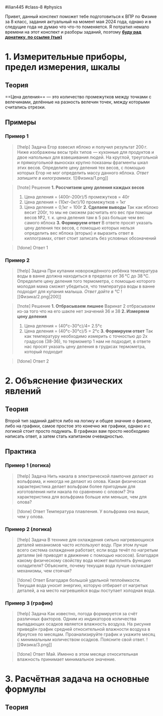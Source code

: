 #ilian445 #class-8 #physics 

Привет, данный конспект поможет тебе подготовиться к ВПР по Физике за 8 класс, задания актуальный на момент мая 2024 года, однако и в следущие года не думаю что что-то поменяется. Я потратил немало времени на этот конспект и разборы заданий, поэтому **[буду рад донатику, по ссылке (тык)](https://ilian445.tb.ru/donate)**
# 1. Измерительные приборы, предел измерения, шкалы

## Теория
==Цена деления== — это количество промежутков между точками с велечинами, делённые на разность велечин точек, между которыми считались отрезки.
## Примеры
### Пример 1
>[!help] Задача
>Егор взвесил яблоко и получил результат 200 г. Ниже изображены весы трёх типов  — кухонные для продуктов и двое напольных для взвешивания людей. На круглой, треугольной и прямоугольной выносках крупно показаны фрагменты шкал этих весов. Определите цену деления тех весов, с помощью которых Егор не мог определить массу данного яблока. _Ответ запишите в килограммах._
![[Физика/1.png]]

>[!note] Решение
> **1. Россчитаем цену деления каждых весов**
> 	1. Цена деления = (400г-200г)/5 промежутков = 40г
> 	2. Цена деления = (10кг-0кг)/10 промежутков = 1кг
> 	3. Цена деления = 0,1кг = 100г
> **2. Сделаем выводы**
> 	Так как яблоко весит 200г, то мы не сможем расчитать его вес при помощи весов №2, т. к. цена деления там в 5 раз больше чем вес самого яблока
> **3. Формируем ответ**
> 	В ответе просят указать цену деления тех весов, с помощью которых нельзя определить вес яблока (вторых) и выразить ответ в киллограмах, ответ стоит записать без условных обозначений

>[!done] Ответ
>1
### Пример 2
>[!help] Задача
>При купании новорождённого ребёнка температура воды в ванне должна находиться в пределах от 36 °C до 38 °C. Определите цену деления того термометра, с помощью которого молодая мама сможет убедиться, что температура воды в ванне подходит для купания малыша. _Ответ дайте в °С_
>![[Физика/2.png|200]]

>[!note] Решение
>**1. Отбрасываем лишнее**
>	Варинат 2 отбрасываем из-за того что на его шакле нет значений 36 и 38
>**2. Измеряем цену деления**
>	1. Цена деления = (40°c-30°c)/4= 2.5°с
>	3. Цена деления = (40°с-30°с)/5 = 2°с
>**3. Формируем ответ**
>	Так как температуру необходимо измерить с точностью до 2х градусов (38-36), то термометр 1 нам не подходит, в ответе нас просят указать цену деления в грудксах термометра, который подходит

>[!done] Ответ
>2
# 2. Объяснение физических явлений
## Теория
Второй тип заданий даётся либо на логику и общее значние о физике, либо на графики, самое простое это конечно же графики, однако и с логикой стоит просто подумать.
В графиках вам просто необходимо написать ответ, а затем стать капитаном очевидностью.
## Практика
### Пример 1 (логика)
>[!help] Задача
>Нить накала в электрической лампочке делают из вольфрама, и никогда не делают из олова. Какая физическая характеристика делает вольфрам более пригодным для изготовления нити накала по сравнению с оловом? Эта характеристика для вольфрама больше или меньше, чем для олова?

>[!done] Ответ
>Температура плавления. У вольфрама она выше, чем у олова.
### Пример 2 (логика)
>[!help] Задача
>В технике для охлаждения сильно нагревающихся деталей механизмов часто используют воду. При этом лучше всего система охлаждения работает, если вода течёт по нагретым деталям (её приводят в движение с помощью насосов). Благодаря какому физическому свойству вода может выполнять функцию охладителя? Объясните, почему текущая вода лучше охлаждает механизмы, чем стоячая?

>[!done] Ответ
>Благодаря большой удельной теплоёмкости. Текущая вода уносит энергию, которую отбирает от нагретых деталей, а на место нагревшейся воды поступает холодная вода.
### Пример 3 (график)
>[!help] Задача
>Как известно, погода формируется за счёт различных факторов. Одним из индикаторов количества выпадающих осадков является влажность воздуха. На рисунке приведён график средней относительной влажности воздуха в Иркутске по месяцам. Проанализируйте график и укажите месяц с минимальным количеством осадков. Поясните свой ответ.
>![[Физика/3.png]]

>[!done] Ответ
>Май. Именно в этом месяце относительная влажность принимает минимальное значение.
# 3. Расчётная задача на основные формулы
## Теория


